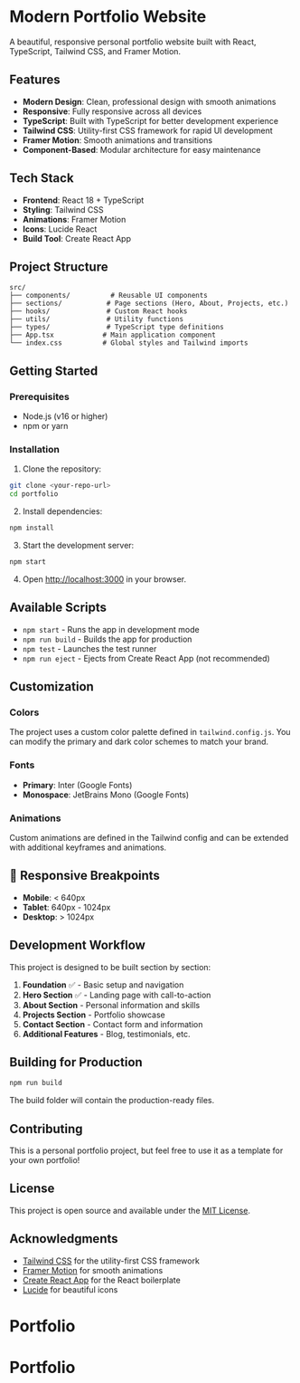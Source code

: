 # Modern Portfolio Website

A beautiful, responsive personal portfolio website built with React, TypeScript, Tailwind CSS, and Framer Motion.

##  Features

- **Modern Design**: Clean, professional design with smooth animations
- **Responsive**: Fully responsive across all devices
- **TypeScript**: Built with TypeScript for better development experience
- **Tailwind CSS**: Utility-first CSS framework for rapid UI development
- **Framer Motion**: Smooth animations and transitions
- **Component-Based**: Modular architecture for easy maintenance

##  Tech Stack

- **Frontend**: React 18 + TypeScript
- **Styling**: Tailwind CSS
- **Animations**: Framer Motion
- **Icons**: Lucide React
- **Build Tool**: Create React App

##  Project Structure

```
src/
├── components/          # Reusable UI components
├── sections/           # Page sections (Hero, About, Projects, etc.)
├── hooks/              # Custom React hooks
├── utils/              # Utility functions
├── types/              # TypeScript type definitions
├── App.tsx            # Main application component
└── index.css          # Global styles and Tailwind imports
```

##  Getting Started

### Prerequisites

- Node.js (v16 or higher)
- npm or yarn

### Installation

1. Clone the repository:
```bash
git clone <your-repo-url>
cd portfolio
```

2. Install dependencies:
```bash
npm install
```

3. Start the development server:
```bash
npm start
```

4. Open [http://localhost:3000](http://localhost:3000) in your browser.

##  Available Scripts

- `npm start` - Runs the app in development mode
- `npm run build` - Builds the app for production
- `npm test` - Launches the test runner
- `npm run eject` - Ejects from Create React App (not recommended)

##  Customization

### Colors
The project uses a custom color palette defined in `tailwind.config.js`. You can modify the primary and dark color schemes to match your brand.

### Fonts
- **Primary**: Inter (Google Fonts)
- **Monospace**: JetBrains Mono (Google Fonts)

### Animations
Custom animations are defined in the Tailwind config and can be extended with additional keyframes and animations.

## 📱 Responsive Breakpoints

- **Mobile**: < 640px
- **Tablet**: 640px - 1024px
- **Desktop**: > 1024px

##  Development Workflow

This project is designed to be built section by section:

1. **Foundation** ✅ - Basic setup and navigation
2. **Hero Section** ✅ - Landing page with call-to-action
3. **About Section** - Personal information and skills
4. **Projects Section** - Portfolio showcase
5. **Contact Section** - Contact form and information
6. **Additional Features** - Blog, testimonials, etc.

##  Building for Production

```bash
npm run build
```

The build folder will contain the production-ready files.

##  Contributing

This is a personal portfolio project, but feel free to use it as a template for your own portfolio!

##  License

This project is open source and available under the [MIT License](LICENSE).

##  Acknowledgments

- [Tailwind CSS](https://tailwindcss.com/) for the utility-first CSS framework
- [Framer Motion](https://www.framer.com/motion/) for smooth animations
- [Create React App](https://create-react-app.dev/) for the React boilerplate
- [Lucide](https://lucide.dev/) for beautiful icons
# Portfolio
# Portfolio
